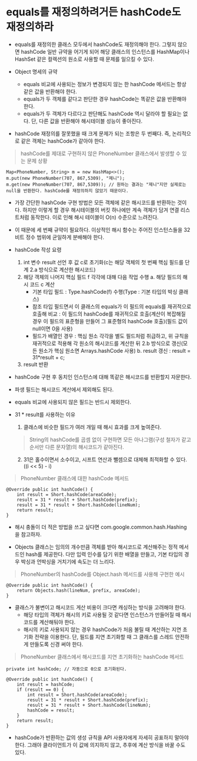 # equals를 재정의하려거든 hashCode도 재정의하라

* equals를 재정의한 클래스 모두에서 hashCode도 재정의해야 한다. 그렇지 않으면 hashCode 일반 규약을 어기게 되어 해당 클래스의 인스턴스를 HashMap이나 HashSet 같은 컬렉션의 원소로 사용할 때 문제를 일으킬 수 있다.
* Object 명세의 규약
  * equals 비교에 사용되는 정보가 변경되지 않는 한 hashCode 메서드는 항상 같은 값을 반환해야 한다.
  * equals가 두 객체를 같다고 판단한 경우 hashCode는 똑같은 값을 반환해야 한다.
  * equals가 두 객체가 다르다고 판단해도 hashCode 역시 달라야 할 필요는 없다. 단, 다른 값을 반환해야 해시테이블 성능이 좋아진다.

* hashCode 재정의를 잘못했을 때 크게 문제가 되는 조항은 두 번째다. 즉, 논리적으로 같은 객체는 hashCode가 같아야 한다.

> hashCode를 제대로 구현하지 않은 PhoneNumber 클래스에서 발생할 수 있는 문제 상황

```
Map<PhoneNumber, String> m = new HashMap<>();
m.put(new PhoneNumber(707, 867,5309), "제니");
m.get(new PhoneNumber(707, 867,5309)); // 원하는 결과는 "제니"지만 실제로는 null을 반환한다. hashCode를 재정의하지 않았기 때문이다.
```

* 가장 간단한 hashCode 구현 방법은 모든 객체에 같은 해시코드를 반환하는 것이다. 하지만 이렇게 할 경우 해시테이블의 버킷 하나에만 계속 객체가 담겨 연결 리스트처럼 동작한다. 이로 인해 해시 테이블이 O(n) 수준으로 느려진다.
* 이 때문에 세 번째 규약이 필요하다. 이상적인 해시 함수는 주어진 인스턴스들을 32비트 정수 범위에 균일하게 분배해야 한다.
* hashCode 작성 요령
  1. int 변수 result 선언 후 값 c로 초기화(c는 해당 객체의 첫 번째 핵심 필드를 단계 2.a 방식으로 계산한 해시코드)
  2. 해당 객체의 나머지 핵심 필드 f 각각에 대해 다음 작업 수행
    a. 해당 필드의 해시 코드 c 계산
      * 기본 타입 필드 : Type.hashCode(f) 수행(Type : 기본 타입의 박싱 클래스)
      * 참조 타입 필드면서 이 클래스의 equals가 이 필드의 equals를 재귀적으로 호출해 비교 : 이 필드의 hashCode를 재귀적으로 호출(계산이 복잡해질 경우 이 필드의 표준형을 만들어 그 표준형의 hashCode 호출)(필드 값이 null이면 0을 사용)
      * 필드가 배열인 경우 : 핵심 원소 각각을 별도 필드처럼 취급하고, 위 규칙을 재귀적으로 적용해 각 원소의 해시코드를 계산한 뒤 2.b 방식으로 갱신(모든 원소가 핵심 원소면 Arrays.hashCode 사용)
    b. result 갱신 : result = 31*result + c;
  3. result 반환

* hashCode 구현 후 동치인 인스턴스에 대해 똑같은 해시코드를 반환할지 자문한다.
* 파생 필드는 해시코드 계산에서 제외해도 된다.
* equals 비교에 사용되지 않은 필드는 반드시 제외한다.

* 31 * result를 사용하는 이유
  1. 클래스에 비슷한 필드가 여러 개일 때 해시 효과를 크게 높여준다.
  > String의 hashCode를 곱셈 없이 구현하면 모든 아나그램(구성 철자가 같고 순서만 다른 문자열)의 해시코드가 같아진다.
  2. 31은 홀수이면서 소수이고, 시프트 연산과 뺄셈으로 대체해 최적화할 수 있다.((i << 5) - i)

> PhoneNumber 클래스에 대한 hashCode 메서드

```
@Override public int hashCode() {
    int result = Short.hashCode(areaCode);
    result = 31 * result + Short.hashCode(prefix);
    result = 31 * result + Short.hashCode(lineNum);
    return result;
}
```

* 해시 충돌이 더 적은 방법을 쓰고 싶다면 com.google.common.hash.Hashing을 참고하자.

* Objects 클래스는 임의의 개수만큼 객체를 받아 해시코드로 계산해주는 정적 메서드인 hash를 제공한다. 다만 입력 인수를 담기 위한 배열을 만들고, 기본 타입의 경우 박싱과 언박싱을 거치기에 속도는 더 느리다.

> PhoneNumber의 hashCode를 Object.hash 메서드를 사용해 구현한 예시

```
@Override public int hashCode() {
    return Objects.hash(lineNum, prefix, areaCode);
}
```

* 클래스가 불변이고 해시코드 게산 비용이 크다면 캐싱하는 방식을 고려해야 한다.
  * 해당 타입의 객체가 해시의 키로 사용될 것 같다면 인스턴스가 만들어질 때 해시코드를 계산해둬야 한다.
  * 해시의 키로 사용되지 않는 경우 hashCode가 처음 불릴 때 계산하는 지연 초기화 전략을 이용한다. 단, 필드를 지연 초기화할 때 그 클래스를 스레드 안전하게 만들도록 신경 써야 한다.
  
> PhoneNumber 클래스에서 해시코드를 지연 초기화하는 hashCode 메서드

```
private int hashCode; // 자동으로 0으로 초기화된다.

@Override public int hashCode() {
    int result = hashCode;
    if (result == 0) {
        int result = Short.hashCode(areaCode);
        result = 31 * result + Short.hashCode(prefix);
        result = 31 * result + Short.hashCode(lineNum);
        hashCode = result;
    }
    return result;
}
```

* hashCode가 반환하는 값의 생성 규칙을 API 사용자에게 자세히 공표하지 말아야 한다. 그래야 클라이언트가 이 값에 의지하지 않고, 추후에 계산 방식을 바꿀 수도 있다.